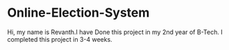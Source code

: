 # Online-Election-System
Hi, my name is Revanth.I have Done this project in my 2nd year of B-Tech. I completed this project in 3-4 weeks.
